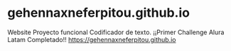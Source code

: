 # gehennaxneferpitou.github.io
Website Proyecto funcional Codificador de texto. ¡¡Primer Challenge Alura Latam Completado!!
https://gehennaxneferpitou.github.io
